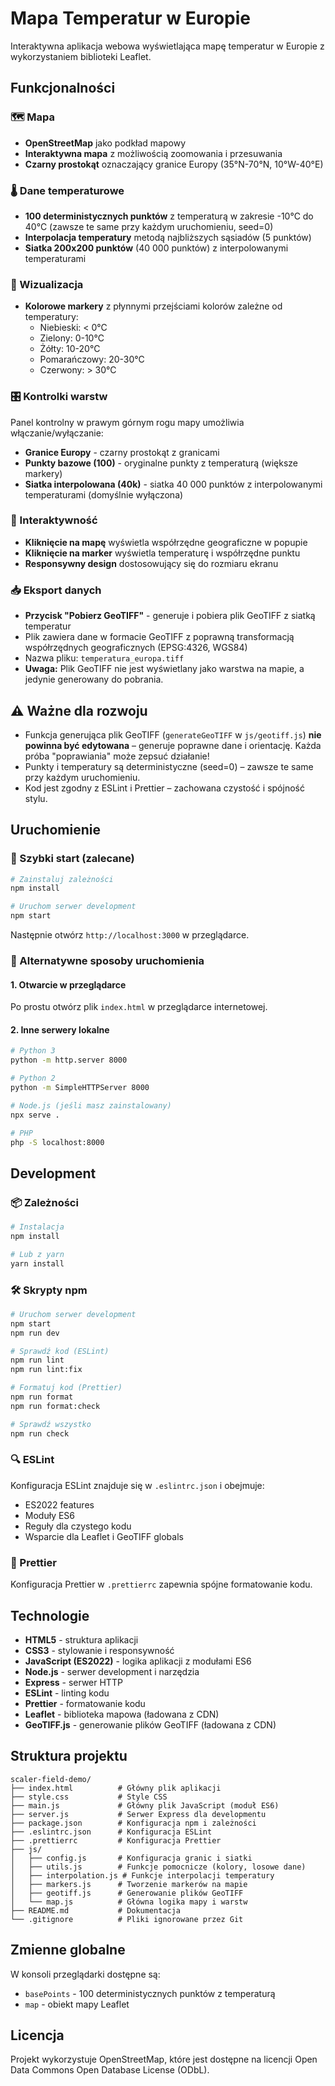 # Mapa Temperatur w Europie

Interaktywna aplikacja webowa wyświetlająca mapę temperatur w Europie z wykorzystaniem biblioteki Leaflet.

## Funkcjonalności

### 🗺️ Mapa
- **OpenStreetMap** jako podkład mapowy
- **Interaktywna mapa** z możliwością zoomowania i przesuwania
- **Czarny prostokąt** oznaczający granice Europy (35°N-70°N, 10°W-40°E)

### 🌡️ Dane temperaturowe
- **100 deterministycznych punktów** z temperaturą w zakresie -10°C do 40°C (zawsze te same przy każdym uruchomieniu, seed=0)
- **Interpolacja temperatury** metodą najbliższych sąsiadów (5 punktów)
- **Siatka 200x200 punktów** (40 000 punktów) z interpolowanymi temperaturami

### 🎨 Wizualizacja
- **Kolorowe markery** z płynnymi przejściami kolorów zależne od temperatury:
  - Niebieski: < 0°C
  - Zielony: 0-10°C
  - Żółty: 10-20°C
  - Pomarańczowy: 20-30°C
  - Czerwony: > 30°C

### 🎛️ Kontrolki warstw
Panel kontrolny w prawym górnym rogu mapy umożliwia włączanie/wyłączanie:
- **Granice Europy** - czarny prostokąt z granicami
- **Punkty bazowe (100)** - oryginalne punkty z temperaturą (większe markery)
- **Siatka interpolowana (40k)** - siatka 40 000 punktów z interpolowanymi temperaturami (domyślnie wyłączona)

### 📍 Interaktywność
- **Kliknięcie na mapę** wyświetla współrzędne geograficzne w popupie
- **Kliknięcie na marker** wyświetla temperaturę i współrzędne punktu
- **Responsywny design** dostosowujący się do rozmiaru ekranu

### 📥 Eksport danych
- **Przycisk "Pobierz GeoTIFF"** - generuje i pobiera plik GeoTIFF z siatką temperatur
- Plik zawiera dane w formacie GeoTIFF z poprawną transformacją współrzędnych geograficznych (EPSG:4326, WGS84)
- Nazwa pliku: `temperatura_europa.tiff`
- **Uwaga:** Plik GeoTIFF nie jest wyświetlany jako warstwa na mapie, a jedynie generowany do pobrania.

## ⚠️ Ważne dla rozwoju
- Funkcja generująca plik GeoTIFF (`generateGeoTIFF` w `js/geotiff.js`) **nie powinna być edytowana** – generuje poprawne dane i orientację. Każda próba "poprawiania" może zepsuć działanie!
- Punkty i temperatury są deterministyczne (seed=0) – zawsze te same przy każdym uruchomieniu.
- Kod jest zgodny z ESLint i Prettier – zachowana czystość i spójność stylu.

## Uruchomienie

### 🚀 Szybki start (zalecane)
```bash
# Zainstaluj zależności
npm install

# Uruchom serwer development
npm start
```

Następnie otwórz `http://localhost:3000` w przeglądarce.

### 🔧 Alternatywne sposoby uruchomienia

#### 1. Otwarcie w przeglądarce
Po prostu otwórz plik `index.html` w przeglądarce internetowej.

#### 2. Inne serwery lokalne
```bash
# Python 3
python -m http.server 8000

# Python 2
python -m SimpleHTTPServer 8000

# Node.js (jeśli masz zainstalowany)
npx serve .

# PHP
php -S localhost:8000
```

## Development

### 📦 Zależności
```bash
# Instalacja
npm install

# Lub z yarn
yarn install
```

### 🛠️ Skrypty npm
```bash
# Uruchom serwer development
npm start
npm run dev

# Sprawdź kod (ESLint)
npm run lint
npm run lint:fix

# Formatuj kod (Prettier)
npm run format
npm run format:check

# Sprawdź wszystko
npm run check
```

### 🔍 ESLint
Konfiguracja ESLint znajduje się w `.eslintrc.json` i obejmuje:
- ES2022 features
- Moduły ES6
- Reguły dla czystego kodu
- Wsparcie dla Leaflet i GeoTIFF globals

### 💅 Prettier
Konfiguracja Prettier w `.prettierrc` zapewnia spójne formatowanie kodu.

## Technologie

- **HTML5** - struktura aplikacji
- **CSS3** - stylowanie i responsywność
- **JavaScript (ES2022)** - logika aplikacji z modułami ES6
- **Node.js** - serwer development i narzędzia
- **Express** - serwer HTTP
- **ESLint** - linting kodu
- **Prettier** - formatowanie kodu
- **Leaflet** - biblioteka mapowa (ładowana z CDN)
- **GeoTIFF.js** - generowanie plików GeoTIFF (ładowana z CDN)

## Struktura projektu

```
scaler-field-demo/
├── index.html          # Główny plik aplikacji
├── style.css           # Style CSS
├── main.js             # Główny plik JavaScript (moduł ES6)
├── server.js           # Serwer Express dla developmentu
├── package.json        # Konfiguracja npm i zależności
├── .eslintrc.json      # Konfiguracja ESLint
├── .prettierrc         # Konfiguracja Prettier
├── js/
│   ├── config.js       # Konfiguracja granic i siatki
│   ├── utils.js        # Funkcje pomocnicze (kolory, losowe dane)
│   ├── interpolation.js # Funkcje interpolacji temperatury
│   ├── markers.js      # Tworzenie markerów na mapie
│   ├── geotiff.js      # Generowanie plików GeoTIFF
│   └── map.js          # Główna logika mapy i warstw
├── README.md           # Dokumentacja
└── .gitignore          # Pliki ignorowane przez Git
```

## Zmienne globalne

W konsoli przeglądarki dostępne są:
- `basePoints` - 100 deterministycznych punktów z temperaturą
- `map` - obiekt mapy Leaflet

## Licencja

Projekt wykorzystuje OpenStreetMap, które jest dostępne na licencji Open Data Commons Open Database License (ODbL).
